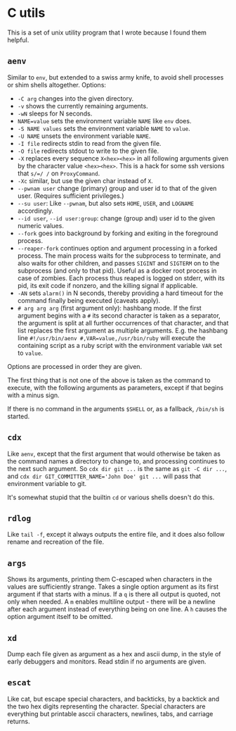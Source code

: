# C utils

This is a set of unix utility program that I wrote because I found them helpful.

## `aenv`

Similar to `env`, but extended to a swiss army knife,
to avoid shell processes or shim shells altogether. Options:

* `-C arg` changes into the given directory.
* `-v` shows the currently remaining arguments.
* `-wN` sleeps for N seconds.
* `NAME=value` sets the environment variable `NAME` like `env` does.
* `-S NAME values` sets the environment variable `NAME` to `value`.
* `-U NAME` unsets the environment variable `NAME`.
* `-I file` redirects stdin to read from the given file.
* `-O file` redirects stdout to write to the given file.
* `-X` replaces every sequence `X<hex><hex>` in all following
  arguments given by the character value `<hex><hex>`. This is
  a hack for some ssh versions that `s/=/ /` on `ProxyCommand`.
* `-Xc` similar, but use the given char instead of `X`.
* `--pwnam user` change (primary) group and user id to that of
  the given user. (Requires sufficient privileges.)
* `--su user`: Like `--pwnam`, but also sets `HOME`, `USER`,
  and `LOGNAME` accordingly.
* `--id user`, `--id user:group`: change (group and) user id
  to the given numeric values.
* `--fork` goes into background by forking and exiting in the
  foreground process.
* `--reaper-fork` continues option and argument processing in a
  forked process. The main process waits for the subprocess to
  terminate, and also waits for other children, and passes
  `SIGINT` and `SIGTERM` on to the subprocess (and only to
  that pid). Useful as a docker root process in case of zombies.
  Each process thus reaped is logged on stderr, with its pid,
  its exit code if nonzero, and the killing signal if applicable.
* `-AN` sets `alarm()` in N seconds, thereby providing a hard
  timeout for the command finally being executed (caveats apply).
* `# arg arg arg` (first argument only): hashbang mode. If the first
  argument begins with a `#` its second character is taken as a
  separator, the argument is split at all further occurrences of
  that character, and that list replaces the first argument as
  multiple arguments. E.g. the hashbang line `#!/usr/bin/aenv
  #,VAR=value,/usr/bin/ruby` will execute the containing script
  as a ruby script with the environment variable `VAR` set to
  `value`.

Options are processed in order they are given.

The first thing that is not one of the above is taken as the command
to execute, with the following arguments as parameters, except if
that begins with a minus sign.

If there is no command in the arguments `$SHELL` or, as a fallback,
`/bin/sh` is started.

## `cdx`

Like `aenv`, except that the first argument that would otherwise be
taken as the command names a directory to change to, and processing
continues to the next such argument. So `cdx dir git ...` is the
same as `git -C dir ...`, and `cdx dir GIT_COMMITTER_NAME='John Doe' git ...`
will pass that environment variable to git.

It's somewhat stupid that the builtin `cd` or various shells doesn't do this.

## `rdlog`

Like `tail -f`, except it always outputs the entire file, and it does also follow
rename and recreation of the file.

## `args`

Shows its arguments, printing them C-escaped when characters in the values
are sufficiently strange. Takes a single option argument as its first
argument if that starts with a minus. If a `q` is there all output is
quoted, not only when needed. A `m` enables multiline output - there
will be a newline after each argument instead of everything being on
one line. A `h` causes the option argument itself to be omitted.

## `xd`

Dump each file given as argument as a hex and ascii dump, in the style
of early debuggers and monitors. Read stdin if no arguments are given.

## `escat`

Like cat, but escape special characters, and backticks, by a backtick
and the two hex digits representing the character. Special characters
are everything but printable asccii characters, newlines, tabs, and
carriage returns.
